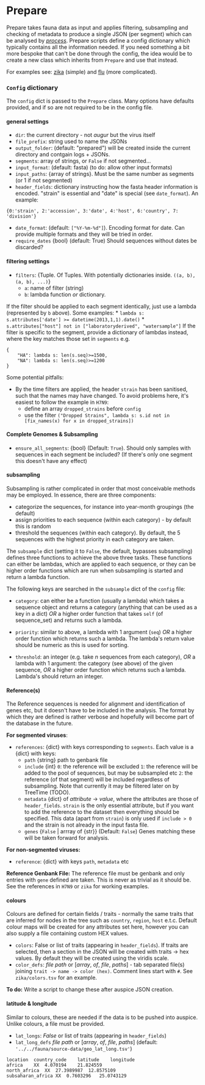 # Prepare

Prepare takes fauna data as input and applies filtering, subsampling and checking of metadata to produce a single JSON (per segment) which can be analysed by [_process_](process.md).
Prepare scripts define a config dictionary which typically contains all the information needed.
If you need something a bit more bespoke that can't be done through the config, the idea would be to create a new class which inherits from `Prepare` and use that instead.

For examples see: [zika](../zika/zika.prepare.md) (simple) and [flu](../flu/flu.prepare.md) (more complicated).

### `Config` dictionary
The `config` dict is passed to the `Prepare` class.
Many options have defaults provided, and if so are not required to be in the config file.

#### general settings
* `dir`: the current directory - not _augur_ but the virus itself
* `file_prefix`: string used to name the JSONs
* `output_folder`: (default: "prepared") will be created inside the current directory and contgain logs + JSONs.
* `segments`: array of strings, or `False` if not segmented...
* `input_format`: (default: fasta) (to do: allow other input formats)
* `input_paths`: {array of strings}. Must be the same number as segments (or 1 if not segmented)
* `header_fields`: dictionary instructing how the fasta header information is encoded. "strain" is essential and "date" is special (see `date_format`). An example:
```
{0:'strain', 2:'accession', 3:'date', 4:'host', 6:'country', 7: 'division'}
```
* `date_format`: (default: `["%Y-%m-%d"]`). Encoding format for date. Can provide multiple formats and they will be tried in order.
* `require_dates` {bool} (default: True) Should sequences without dates be discarded?

#### filtering settings
* `filters`: {Tuple. Of Tuples. With potentially dictionaries inside. `((a, b), (a, b), ...)`}
  * `a`: name of filter (string)
  * `b`: lambda function _or_ dictionary.

If the filter should be applied to each segment identically, just use a lambda (represented by `b` above).
Some examples:
    * `lambda s: s.attributes['date'] >= datetime(2013,1,1).date()`
    * `s.attributes["host"] not in ["laboratoryderived", "watersample"]`
If the filter is specific to the segment, provide a dictionary of lambdas instead, where the key matches those set in `segments` e.g.
```
{
    "HA": lambda s: len(s.seq)>=1500,
    "NA": lambda s: len(s.seq)>=1200
}
```
Some potential pitfalls:
* By the time filters are applied, the header `strain` has been sanitised, such that the names may have changed.
To avoid problems here, it's easiest to follow the example in `H7N9`:
  * define an array `dropped_strains` before `config`
  * use the filter `("Dropped Strains", lambda s: s.id not in [fix_names(x) for x in dropped_strains])`


#### Complete Genomes & Subsampling
* `ensure_all_segments`: {bool} (Default: `True`). Should only samples with sequences in each segment be included? (If there's only one segment this doesn't have any effect)

#### subsampling
Subsampling is rather complicated in order that most conceivable methods may be employed.
In essence, there are three components:
* categorize the sequences, for instance into year-month groupings (the default)
* assign priorities to each sequence (within each category) - by default this is random
* threshold the sequences (within each category). By default, the 5 sequences with the highest priority in each category are taken.

The `subsample` dict (setting it to `False`, the default, bypasses subsampling) defines three functions to achieve the above three tasks.
These functions can either be lambdas, which are applied to each sequence, or they can be higher order functions which are run when subsampling is started and return a lambda function.

The following keys are searched in the `subsample` dict of the `config` file:
* `category`: can either be a function (usually a lambda) which takes a sequence object and returns a category (anything that can be used as a key in a dict) _OR_ a higher order function that takes `self` (of sequence_set) and returns such a lambda.

* `priority`: similar to above, a lambda with 1 argument (`seq`) _OR_ a higher order function which returns such a lambda. The lambda's return value should be numeric as this is used for sorting.

* `threshold`: an integer (e.g. take _n_ sequences from each category), _OR_ a lambda with 1 argument: the category (see above) of the given sequence, _OR_ a higher order function which returns such a lambda. Lambda's should return an integer.


#### Reference(s)
The Reference sequences is needed for alignment and identification of genes etc, but it doesn't have to be included in the analysis.
The format by which they are defined is rather verbose and hopefully will become part of the database in the future.

**For segmented viruses**:
  * `references`: {dict} with keys corresponding to `segments`. Each value is a {dict} with keys:
    * `path` {string} path to genbank file
    * `include` {int}
    `0`: the reference will be excluded
    `1`: the reference will be added to the pool of sequences, but may be subsampled etc
    `2`: the reference (of that segment) will be included regardless of subsampling.
    Note that currently it may be filtered later on by TreeTime (TODO).
    * `metadata` {dict} of _attribute_ -> _value_, where the attributes are those of `header_fields`.
    `strain` is the only essential attribute, but if you want to add the reference to the dataset then everything should be specified.
    This data (apart from `strain`) is only used if `include > 0` and the strain is not already in the input fasta file.
    * `genes` {`False` | arrray of {str}} (Default: `False`)
    Genes matching these will be taken forward for analysis.

**For non-segmented viruses:**
  * `reference`: {dict} with keys `path`, `metadata` etc

**Reference Genbank File:**
The reference file must be genbank and only entries with `gene` defined are taken.
This is never as trivial as it should be.
See the references in `H7N9` or `zika` for working examples.


#### colours
Colours are defined for certain fields / traits - normally the same traits that are inferred for nodes in the tree such as `country`, `region`, `host` e.t.c.
Default colour maps will be created for any attributes set here, however you can also supply a file containing custom HEX values.
  * `colors`: False or list of traits (appearing in `header_fields`). If traits are selected, then a section in the JSON will be created with traits -> hex values. By default they will be created using the viridis scale.
  * `color_defs`: _file path_ or [_array_, _of_, _file_, _paths_] - tab separated file(s) joining `trait -> name -> color (hex)`.
  Comment lines start with `#`. See `zika/colors.tsv` for an example.

**To do:** Write a script to change these after auspice JSON creation.

#### latitude & longitude
Similar to colours, these are needed if the data is to be pushed into auspice.
Unlike colours, a file must be provided.
  * `lat_longs`: _False_ or list of traits (appearing in `header_fields`)
  * `lat_long_defs` _file path_ or [_array_, _of_, _file_, _paths_] (default: `'../../fauna/source-data/geo_lat_long.tsv'`)
  ```
  location	country_code	latitude	longitude
  africa	XX	4.070194	21.824559
  north_africa	XX	27.3989987	12.8575109
  subsaharan_africa	XX	0.7603296	25.0743129
  ```
